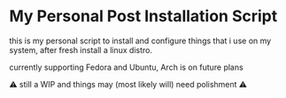 # My Personal Post Installation Script

this is my personal script to install and configure things that i use on my system, after fresh install a linux distro.

currently supporting Fedora and Ubuntu, Arch is on future plans

:warning: still a WIP and things may (most likely will) need polishment :warning:
